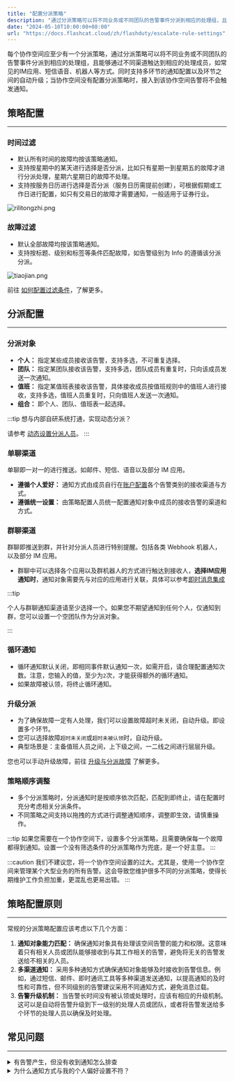 ```yaml
---
title: "配置分派策略"
description: "通过分派策略可以将不同业务或不同团队的告警事件分派到相应的处理组，且能够通过不同渠道触达到相应的处理成员"
date: "2024-05-10T10:00:00+08:00"
url: "https://docs.flashcat.cloud/zh/flashduty/escalate-rule-settings"
---
```


每个协作空间应至少有一个分派策略，通过分派策略可以将不同业务或不同团队的告警事件分派到相应的处理组，且能够通过不同渠道触达到相应的处理成员，如常见的IM应用、短信语音、机器人等方式。同时支持多环节的通知配置以及环节之间的自动升级；当协作空间没有配置分派策略时，接入到该协作空间告警将不会触发通知。

## 策略配置
---
### 时间过滤
- 默认所有时间的故障均按该策略通知。
- 支持按星期中的某天进行选择是否分派，比如只有星期一到星期五的故障才进行分派处理，星期六星期日的故障不处理。
- 支持按服务日历进行选择是否分派（服务日历需提前创建），可根据假期或工作日进行配置，如只有交易日的故障才需要通知，一般适用于证券行业。

![rilitongzhi.png](https://img.github.io/gsUqruaXsUQO8Vbb-QgEIJb23EQ3jUZDMWBvtOYSEBs.avif)

### 故障过滤
- 默认全部故障均按该策略通知。
- 支持按标题、级别和标签等条件匹配故障，如告警级别为 Info 的遵循该分派分派。

![tiaojian.png](https://img.github.io/WyGIe6d3UjoWaGg4Y8KCZ87KCalIEM3cdR1YMRI6RVc.avif)

前往 [如何配置过滤条件](https://docs.flashcat.cloud/zh/flashduty/how-to-filter)，了解更多。

## 分派配置
---

### 分派对象
- **个人：** 指定某些成员接收该告警，支持多选，不可重复选择。
- **团队：** 指定某团队接收该告警，支持多选，团队成员有重复时，只向该成员发送一次通知。
- **值班：** 指定某值班表接收该告警，具体接收成员按值班规则中的值班人进行接收，支持多选，值班人员重复时，只向值班人发送一次通知。
- **组合：** 即个人、团队、值班表一起选择。

:::tip
想与内部自研系统打通，实现动态分派？

请参考 [动态设置分派人员](https://docs.flashcat.cloud/zh/flashduty/dynamic-notifications)。
:::

### 单聊渠道
单聊即一对一的进行推送。如邮件、短信、语音以及部分 IM 应用。

- **遵循个人爱好：** 通知方式由成员自行在[账户配置](https://docs.flashcat.cloud/zh/flashduty/preference-settings)各个告警类别的接收渠道与方式。
- **遵循统一设置：** 由策略配置人员统一配置通知对象中成员的接收告警的渠道和方式。

### 群聊渠道

群聊即推送到群，并针对分派人员进行特别提醒。包括各类 Webhook 机器人，以及部分 IM 应用。

- 群聊中可以选择各个应用以及群机器人的方式进行触达到接收人，**选择IM应用通知时**，通知对象需要先与对应的应用进行关联，具体可以参考[即时消息集成](https://docs.flashcat.cloud/zh/flashduty/lark-integration-guide)

:::tip

个人与群聊通知渠道请至少选择一个。如果您不期望通知到任何个人，仅通知到群，您可以设置一个空团队作为分派对象。

:::

### 循环通知

- 循环通知默认关闭，即相同事件默认通知一次，如需开启，请合理配置通知次数。注意，您输入的值，至少为`2`次，才能获得额外的循环通知。
- 如果故障被认领，将终止循环通知。


### 升级分派

- 为了确保故障一定有人处理，我们可以设置故障超时未关闭，自动升级。即设置多个环节。
- 您可以选择故障`超时未关闭`或`超时未被认领`时，自动升级。
- 典型场景是：主备值班人员之间，上下级之间，一二线之间进行层层升级。

您也可以手动升级故障，前往 [升级与分派故障](https://docs.flashcat.cloud/zh/flashduty/escalate-incidents) 了解更多。

### 策略顺序调整
- 多个分派策略时，分派通知时是按顺序依次匹配，匹配到即终止，请在配置时充分考虑相关分派条件。
- 不同策略之间支持以拖拽的方式进行调整通知顺序，调整即生效，请慎重操作。

:::tip
如果您需要在一个协作空间下，设置多个分派策略，且需要确保每一个故障都得到通知。设置一个没有筛选条件的分派策略作为兜底，是一个好主意。
:::

:::caution
我们不建议您，将一个协作空间设置的过大。尤其是，使用一个协作空间来管理某个大型业务的所有告警。这会导致您维护很多不同的分派策略，使得长期维护工作负担加重，更混乱也更易出错。
:::


## 策略配置原则
---
常规的分派策略配置应该考虑以下几个方面：

1. **通知对象能力匹配：** 确保通知对象具有处理该空间告警的能力和权限。这意味着只有相关人员或团队能够接收到与其工作相关的告警，避免将无关的告警发送给不相关的人员。
2. **多渠道通知：** 采用多种通知方式确保通知对象能够及时接收到告警信息。例如，通过短信、邮件、即时通讯工具等多种渠道发送通知，以提高通知的及时性和可靠性，但不同级别的告警建议采用不同通知方式，避免消息过载。
3. **告警升级机制：** 当告警长时间没有被认领或处理时，应该有相应的升级机制。这可以是自动将告警升级到下一级别的处理人员或团队，或者将告警发送给多个环节的处理人员以确保及时处理。


## 常见问题
---

<details>
<summary>有告警产生，但没有收到通知怎么排查</summary>
前往 故障详情=>时间线, 查看触发通知流程中的各个渠道通知状态是否正常，如果失败会有失败信息供参考，更多原因可以联系技术支持进行协助排查。
</details>

<details>
<summary>为什么通知方式与我的个人偏好设置不符？</summary>
Flashduty单聊通知渠道支持两种设定，一种是“遵循个人偏好”，一种是“遵循统一设定”。仅在“遵循个人偏好”设定下，会按照您的设置进行个性化通知。

前往 协作空间详情=>分派策略 中，查看您的具体设定。
</details>
